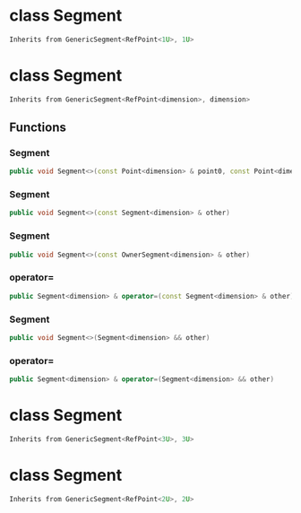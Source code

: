 # class Segment


```cpp
Inherits from GenericSegment<RefPoint<1U>, 1U>
```



# class Segment


```cpp
Inherits from GenericSegment<RefPoint<dimension>, dimension>
```



## Functions

### Segment

```cpp
public void Segment<>(const Point<dimension> & point0, const Point<dimension> & point1)
```


### Segment

```cpp
public void Segment<>(const Segment<dimension> & other)
```


### Segment

```cpp
public void Segment<>(const OwnerSegment<dimension> & other)
```


### operator=

```cpp
public Segment<dimension> & operator=(const Segment<dimension> & other)
```


### Segment

```cpp
public void Segment<>(Segment<dimension> && other)
```


### operator=

```cpp
public Segment<dimension> & operator=(Segment<dimension> && other)
```




# class Segment


```cpp
Inherits from GenericSegment<RefPoint<3U>, 3U>
```



# class Segment


```cpp
Inherits from GenericSegment<RefPoint<2U>, 2U>
```



